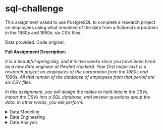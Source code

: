 # sql-challenge

This assignment asked to use PostgreSQL to complete a research project on employees using what remained of the data from a fictional corporation in the 1980s and 1990s: six CSV files.

Data provided. Code original.

**Full Assignment Description:**

<i>It is a beautiful spring day, and it is two weeks since you have been hired as a new data engineer at Pewlett Hackard. Your first major task is a research project on employees of the corporation from the 1980s and 1990s. All that remain of the database of employees from that period are six CSV files.
 
In this assignment, you will design the tables to hold data in the CSVs, import the CSVs into a SQL database, and answer questions about the data. In other words, you will perform:</i>

<details>
  <summary>Data Modeling</summary>

   Inspect the CSVs and sketch out an ERD of the tables. Create an image file of your ERD.
   
</details>
   
<details>
  <summary>Data Engineering</summary>
  
  Use the information you have to create a table schema for each of the six CSV files. Remember to specify data types, primary keys, foreign keys, and other constraints.
 
</details>
 
<details>
  <summary>Data Analysis</summary>
  
Once you have a complete database, do the following:

  - List the following details of each employee: employee number, last name, first name, gender, and salary.
  - List employees who were hired in 1986.
  - List the manager of each department with the following information: department number, department name, the manager's employee number, last name, first name, and start and end employment dates.
  - List the department of each employee with the following information: employee number, last name, first name, and department name.
  - List all employees whose first name is "Hercules" and last names begin with "B."
  - List all employees in the Sales department, including their employee number, last name, first name, and department name.
  - List all employees in the Sales and Development departments, including their employee number, last name, first name, and department name.
  - In descending order, list the frequency count of employee last names, i.e., how many employees share each last name.

</details>
